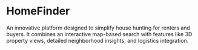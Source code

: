 # HomeFinder
An innovative platform designed to simplify house hunting for renters and buyers. It combines an interactive map-based search with features like 3D property views, detailed neighborhood insights, and logistics integration.
